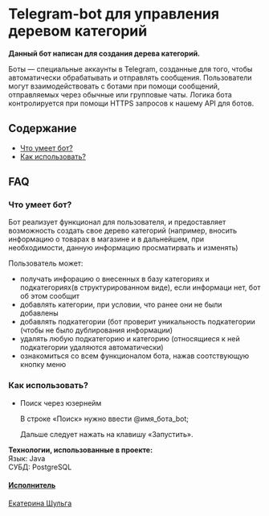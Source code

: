 
# Telegram-bot для управления деревом категорий

**Данный бот написан для создания дерева категорий.**

Боты — специальные аккаунты в Telegram, созданные для того, чтобы автоматически обрабатывать и отправлять сообщения.
Пользователи могут взаимодействовать с ботами при помощи сообщений, отправляемых через обычные или групповые чаты.
Логика бота контролируется при помощи HTTPS запросов к нашему API для ботов.
## Содержание

- [Что умеет бот?](#что-умеет-бот)
- [Как использовать?](#как-использовать)



## FAQ

### Что умеет бот?

Бот реализует функционал для пользователя, и предоставляет возможность создать свое дерево категорий
(например, вносить информацию о товарах в магазине и в дальнейшем, при необходимости, 
данную информацию просматирвать и изменять)

Пользователь может:

- получать инфорацию о внесенных в базу категориях и подкатегориях(в структурированном виде),
  если информаци нет, бот об этом сообщит
- добавлять категории, при условии, что ранее они не были добавлены
- добавлять подкатегории (бот проверит уникальность подкатегории (чтобы не было дублирования информации)
- удалять любую подкатегорию и  категорию (относящиеся к ней подкатегории удаляются автоматически)
- ознакомиться со всем функционалом бота, нажав соотствующую кнопку меню
### Как использовать?

- Поиск через юзернейм

  В строке «Поиск» нужно ввести @имя_бота_bot;

  Дальше следует нажать на клавишу «Запустить».

**Технологии, использованные в проекте:**<br>
Язык: Java<br>
СУБД: PostgreSQL

#### [Исполнитель](#наша-команда)
[Екатерина Шульга](https://github.com/EkaterinaShulga)  
